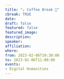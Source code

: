 ```yaml
---
title: "☕️ Coffee Break 🥐"
cbreak: TRUE
date:
draft: false
featured: false
featured_image:
description:
speaker:
affiliation:
where:
from: 2023-02-06T10:30:00
to: 2023-02-06T11:00:00
events:
- Digital Humanities
---
```

